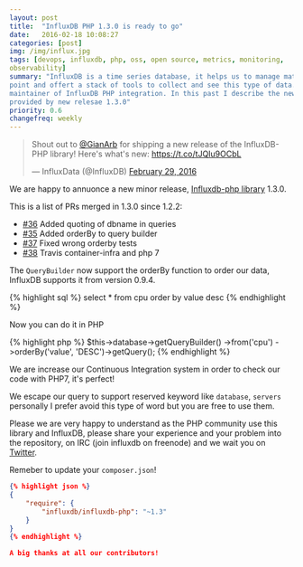 ```yaml
---
layout: post
title:  "InfluxDB PHP 1.3.0 is ready to go"
date:   2016-02-18 10:08:27
categories: [post]
img: /img/influx.jpg
tags: [devops, influxdb, php, oss, open source, metrics, monitoring,
observability]
summary: "InfluxDB is a time series database, it helps us to manage matrics,
point and offert a stack of tools to collect and see this type of data. I am a
maintainer of InfluxDB PHP integration. In this past I describe the news
provided by new relesae 1.3.0"
priority: 0.6
changefreq: weekly
---
```


<blockquote class="twitter-tweet tw-align-center" data-lang="en"><p lang="en" dir="ltr">Shout out to <a href="https://twitter.com/GianArb">@GianArb</a> for shipping a new release of the InfluxDB-PHP library! Here&#39;s what&#39;s new: <a href="https://t.co/tJQIu9OCbL">https://t.co/tJQIu9OCbL</a></p>&mdash; InfluxData (@InfluxDB) <a href="https://twitter.com/InfluxDB/status/704403294592970752">February 29, 2016</a></blockquote>
<script async src="//platform.twitter.com/widgets.js" charset="utf-8"></script>

We are happy to annuonce a new minor release, [Influxdb-php library](https://github.com/influxdata/influxdb-php) 1.3.0.

This is a list of PRs merged in 1.3.0 since 1.2.2:

* [#36](https://github.com/influxdata/influxdb-php/pull/36) Added quoting of dbname in queries
* [#35](https://github.com/influxdata/influxdb-php/pull/35) Added orderBy to query builder
* [#37](https://github.com/influxdata/influxdb-php/pull/37) Fixed wrong orderby tests
* [#38](https://github.com/influxdata/influxdb-php/pull/38) Travis container-infra and php 7

The `QueryBuilder` now support the orderBy function to order our data, InfluxDB supports it from version 0.9.4.

{% highlight sql %}
select * from cpu order by value desc
{% endhighlight %}

Now you can do it in PHP

{% highlight php %}
$this->database->getQueryBuilder()
  ->from('cpu')
  ->orderBy('value', 'DESC')->getQuery();
{% endhighlight %}

We are increase our Continuous Integration system in order to check our code with PHP7, it's perfect!

We escape our query to support reserved keyword like `database`, `servers` personally I prefer avoid this type of word but you are free to use them.

Please we are very happy to understand as the PHP community use this library and InfluxDB, please share your experience and your problem into the repository, on IRC (join influxdb on freenode) and we wait you on [Twitter](https://twitter.com/influxdata).

Remeber to update your `composer.json`!

```json
{% highlight json %}
{
    "require": {
        "influxdb/influxdb-php": "~1.3"
    }
}
{% endhighlight %}

A big thanks at all our contributors!
